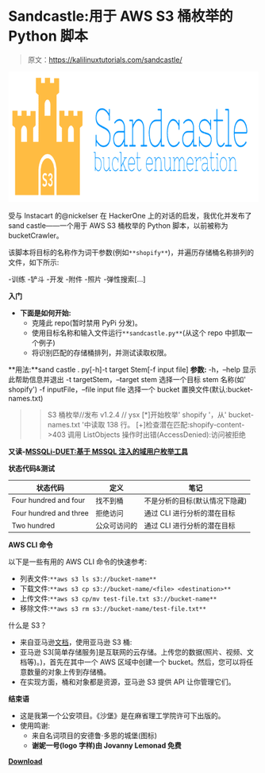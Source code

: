 # Sandcastle:用于 AWS S3 桶枚举的 Python 脚本

> 原文：<https://kalilinuxtutorials.com/sandcastle/>

[![Sandcastle : A Python Script For AWS S3 Bucket Enumeration](img//edc1c1c23c15fc76eaaa60522abe8642.png "Sandcastle : A Python Script For AWS S3 Bucket Enumeration")](https://1.bp.blogspot.com/-7bz2H6k5fiI/Xos7ncirNFI/AAAAAAAAF2A/y-SYA_tf24g4BNftyKObVVcwRVUjjWgPgCLcBGAsYHQ/s1600/sandcastle.png)

受与 Instacart 的@nickelser 在 HackerOne 上的对话的启发，我优化并发布了 sand castle——一个用于 AWS S3 桶枚举的 Python 脚本，以前被称为 bucketCrawler。

该脚本将目标的名称作为词干参数(例如`**shopify**`)，并遍历存储桶名称排列的文件，如下所示:

-训练
-铲斗
-开发
-附件
-照片
-弹性搜索[…]

**入门**

*   **下面是如何开始:**
    *   克隆此 repo(暂时禁用 PyPi 分发)。
    *   使用目标名称和输入文件运行`**sandcastle.py**`(从这个 repo 中抓取一个例子)
    *   将识别匹配的存储桶排列，并测试读取权限。

**用法:**sand castle . py[-h]-t target Stem[-f input file]
**参数:**
-h，–help 显示此帮助信息并退出
-t targetStem，–target stem
选择一个目标 stem 名称(如' shopify')
-f inputFile，–file input file
选择一个 bucket 置换文件(默认:bucket-
names.txt)

> > S3 桶枚举//发布 v1.2.4 // ysx
> > [*]开始枚举' shopify '，从' bucket-names.txt '中读取 138 行。
> > [+]检查潜在匹配:shopify-content->403
>>调用 ListObjects 操作时出错(AccessDenied):访问被拒绝

**又读-[MSSQLi-DUET:基于 MSSQL 注入的域用户枚举工具](https://kalilinuxtutorials.com/mssql-injection/)**

**状态代码&测试**

| 状态代码 | 定义 | 笔记 |
| --- | --- | --- |
| Four hundred and four | 找不到桶 | 不是分析的目标(默认情况下隐藏) |
| Four hundred and three | 拒绝访问 | 通过 CLI 进行分析的潜在目标 |
| Two hundred | 公众可访问的 | 通过 CLI 进行分析的潜在目标 |

**AWS CLI 命令**

以下是一些有用的 AWS CLI 命令的快速参考:

*   列表文件:`**aws s3 ls s3://bucket-name**`
*   下载文件:`**aws s3 cp s3://bucket-name/<file> <destination>**`
*   上传文件:`**aws s3 cp/mv test-file.txt s3://bucket-name**`
*   移除文件:`**aws s3 rm s3://bucket-name/test-file.txt**`

什么是 S3？

*   来自亚马逊[文档](https://docs.aws.amazon.com/AmazonS3/latest/dev/UsingBucket.html)，使用亚马逊 S3 桶:
*   亚马逊 S3[简单存储服务]是互联网的云存储。上传您的数据(照片、视频、文档等)。)，首先在其中一个 AWS 区域中创建一个 bucket。然后，您可以将任意数量的对象上传到存储桶。
*   在实现方面，桶和对象都是资源，亚马逊 S3 提供 API 让你管理它们。

**结束语**

*   这是我第一个公安项目。《沙堡》是在麻省理工学院许可下出版的。
*   使用鸣谢:
    *   来自名词项目的安德鲁·多恩的城堡(图标)
    *   **谢妮一号(logo 字样)由 Jovanny Lemonad 免费**

[**Download**](https://github.com/0xSearches/sandcastle)